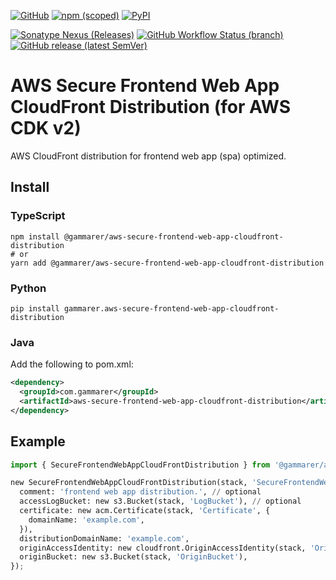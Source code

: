 [![GitHub](https://img.shields.io/github/license/yicr/aws-secure-frontend-web-app-cloudfront-distribution?style=flat-square)](https://github.com/yicr/aws-secure-frontend-web-app-cloudfront-distribution/blob/main/LICENSE)
[![npm (scoped)](https://img.shields.io/npm/v/@gammarer/aws-secure-frontend-web-app-cloudfront-distribution?style=flat-square)](https://www.npmjs.com/package/@gammarer/aws-secure-frontend-web-app-cloudfront-distribution)
[![PyPI](https://img.shields.io/pypi/v/gammarer.aws-secure-frontend-web-app-cloudfront-distribution?style=flat-square)](https://pypi.org/project/gammarer.aws-secure-frontend-web-app-cloudfront-distribution/)

<!-- [![Nuget](https://img.shields.io/nuget/v/Gammarer.CDK.AWS.SecureFrontendWebAppCloudFrontDistribution?style=flat-square)](https://www.nuget.org/packages/Gammarer.CDK.AWS.SecureFrontendWebAppCloudFrontDistribution/)  -->

[![Sonatype Nexus (Releases)](https://img.shields.io/nexus/r/com.gammarer/aws-secure-frontend-web-app-cloudfront-distribution?server=https%3A%2F%2Fs01.oss.sonatype.org%2F&style=flat-square)](https://s01.oss.sonatype.org/content/repositories/releases/com/gammarer/aws-secure-frontend-web-app-cloudfront-distribution/)
[![GitHub Workflow Status (branch)](https://img.shields.io/github/actions/workflow/status/yicr/aws-secure-frontend-web-app-cloudfront-distribution/release.yml?branch=main&label=release&style=flat-square)](https://github.com/yicr/aws-secure-frontend-web-app-cloudfront-distribution/actions/workflows/release.yml)
[![GitHub release (latest SemVer)](https://img.shields.io/github/v/release/yicr/aws-secure-frontend-web-app-cloudfront-distribution?sort=semver&style=flat-square)](https://github.com/yicr/aws-secure-frontend-web-app-cloudfront-distribution/releases)

# AWS Secure Frontend Web App CloudFront Distribution (for AWS CDK v2)

AWS CloudFront distribution for frontend web app (spa) optimized.

## Install

### TypeScript

```shell
npm install @gammarer/aws-secure-frontend-web-app-cloudfront-distribution
# or
yarn add @gammarer/aws-secure-frontend-web-app-cloudfront-distribution
```

### Python

```shell
pip install gammarer.aws-secure-frontend-web-app-cloudfront-distribution
```

### Java

Add the following to pom.xml:

```xml
<dependency>
  <groupId>com.gammarer</groupId>
  <artifactId>aws-secure-frontend-web-app-cloudfront-distribution</artifactId>
</dependency>
```

## Example

```python
import { SecureFrontendWebAppCloudFrontDistribution } from '@gammarer/aws-secure-frontend-web-app-cloudfront-distribution';

new SecureFrontendWebAppCloudFrontDistribution(stack, 'SecureFrontendWebAppCloudFrontDistribution', {
  comment: 'frontend web app distribution.', // optional
  accessLogBucket: new s3.Bucket(stack, 'LogBucket'), // optional
  certificate: new acm.Certificate(stack, 'Certificate', {
    domainName: 'example.com',
  }),
  distributionDomainName: 'example.com',
  originAccessIdentity: new cloudfront.OriginAccessIdentity(stack, 'OriginAccessIdentity'),
  originBucket: new s3.Bucket(stack, 'OriginBucket'),
});
```
